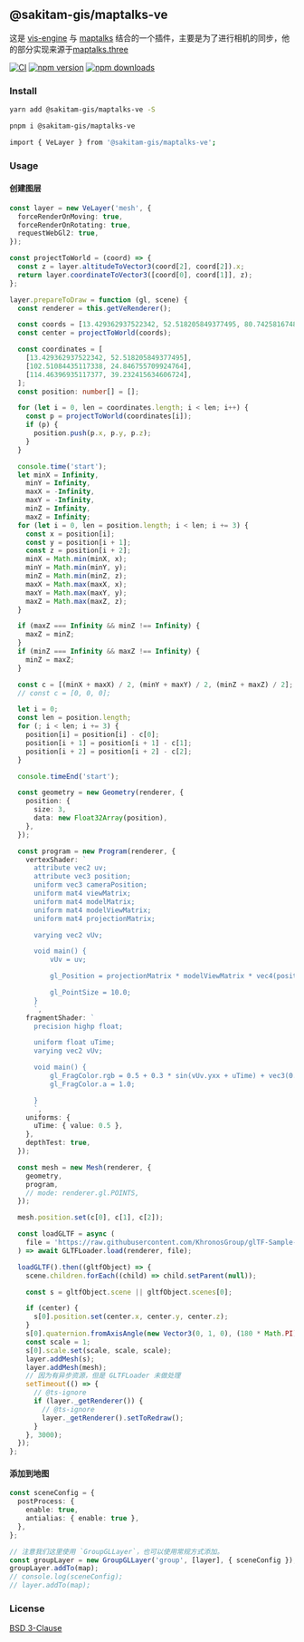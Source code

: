 ## @sakitam-gis/maptalks-ve

这是 [vis-engine](https://github.com/sakitam-gis/vis-engine) 与 [maptalks](https://maptalks.com) 结合的一个插件，主要是为了进行相机的同步，他的部分实现来源于[maptalks.three](https://github.com/maptalks/maptalks.three)

[![CI](https://github.com/sakitam-gis/vis-engine/actions/workflows/ci.yml/badge.svg)](https://github.com/sakitam-gis/vis-engine/actions/workflows/ci.yml) [![npm version](https://badgen.net/npm/v/@sakitam-gis/maptalks-ve)](https://npm.im/@sakitam-gis/maptalks-ve) [![npm downloads](https://badgen.net/npm/dm/@sakitam-gis/maptalks-ve)](https://npm.im/@sakitam-gis/maptalks-ve)

### Install

```bash
yarn add @sakitam-gis/maptalks-ve -S

pnpm i @sakitam-gis/maptalks-ve

import { VeLayer } from '@sakitam-gis/maptalks-ve';
```

### Usage

#### 创建图层

```ts
const layer = new VeLayer('mesh', {
  forceRenderOnMoving: true,
  forceRenderOnRotating: true,
  requestWebGl2: true,
});

const projectToWorld = (coord) => {
  const z = layer.altitudeToVector3(coord[2], coord[2]).x;
  return layer.coordinateToVector3([coord[0], coord[1]], z);
};

layer.prepareToDraw = function (gl, scene) {
  const renderer = this.getVeRenderer();

  const coords = [13.429362937522342, 52.518205849377495, 80.74258167487969];
  const center = projectToWorld(coords);

  const coordinates = [
    [13.429362937522342, 52.518205849377495],
    [102.51084435117338, 24.846755709924764],
    [114.46396935117377, 39.232415634606724],
  ];
  const position: number[] = [];

  for (let i = 0, len = coordinates.length; i < len; i++) {
    const p = projectToWorld(coordinates[i]);
    if (p) {
      position.push(p.x, p.y, p.z);
    }
  }

  console.time('start');
  let minX = Infinity,
    minY = Infinity,
    maxX = -Infinity,
    maxY = -Infinity,
    minZ = Infinity,
    maxZ = Infinity;
  for (let i = 0, len = position.length; i < len; i += 3) {
    const x = position[i];
    const y = position[i + 1];
    const z = position[i + 2];
    minX = Math.min(minX, x);
    minY = Math.min(minY, y);
    minZ = Math.min(minZ, z);
    maxX = Math.max(maxX, x);
    maxY = Math.max(maxY, y);
    maxZ = Math.max(maxZ, z);
  }

  if (maxZ === Infinity && minZ !== Infinity) {
    maxZ = minZ;
  }
  if (minZ === Infinity && maxZ !== Infinity) {
    minZ = maxZ;
  }

  const c = [(minX + maxX) / 2, (minY + maxY) / 2, (minZ + maxZ) / 2];
  // const c = [0, 0, 0];

  let i = 0;
  const len = position.length;
  for (; i < len; i += 3) {
    position[i] = position[i] - c[0];
    position[i + 1] = position[i + 1] - c[1];
    position[i + 2] = position[i + 2] - c[2];
  }

  console.timeEnd('start');

  const geometry = new Geometry(renderer, {
    position: {
      size: 3,
      data: new Float32Array(position),
    },
  });

  const program = new Program(renderer, {
    vertexShader: `
      attribute vec2 uv;
      attribute vec3 position;
      uniform vec3 cameraPosition;
      uniform mat4 viewMatrix;
      uniform mat4 modelMatrix;
      uniform mat4 modelViewMatrix;
      uniform mat4 projectionMatrix;

      varying vec2 vUv;

      void main() {
          vUv = uv;

          gl_Position = projectionMatrix * modelViewMatrix * vec4(position, 1.0);

          gl_PointSize = 10.0;
      }
      `,
    fragmentShader: `
      precision highp float;

      uniform float uTime;
      varying vec2 vUv;

      void main() {
          gl_FragColor.rgb = 0.5 + 0.3 * sin(vUv.yxx + uTime) + vec3(0.2, 0.0, 0.1);
          gl_FragColor.a = 1.0;

      }
      `,
    uniforms: {
      uTime: { value: 0.5 },
    },
    depthTest: true,
  });

  const mesh = new Mesh(renderer, {
    geometry,
    program,
    // mode: renderer.gl.POINTS,
  });

  mesh.position.set(c[0], c[1], c[2]);

  const loadGLTF = async (
    file = 'https://raw.githubusercontent.com/KhronosGroup/glTF-Sample-Models/master/2.0/DamagedHelmet/glTF-Binary/DamagedHelmet.glb',
  ) => await GLTFLoader.load(renderer, file);

  loadGLTF().then((gltfObject) => {
    scene.children.forEach((child) => child.setParent(null));

    const s = gltfObject.scene || gltfObject.scenes[0];

    if (center) {
      s[0].position.set(center.x, center.y, center.z);
    }
    s[0].quaternion.fromAxisAngle(new Vector3(0, 1, 0), (180 * Math.PI) / 180);
    const scale = 1;
    s[0].scale.set(scale, scale, scale);
    layer.addMesh(s);
    layer.addMesh(mesh);
    // 因为有异步资源，但是 GLTFLoader 未做处理
    setTimeout(() => {
      // @ts-ignore
      if (layer._getRenderer()) {
        // @ts-ignore
        layer._getRenderer().setToRedraw();
      }
    }, 3000);
  });
};
```

#### 添加到地图

```ts
const sceneConfig = {
  postProcess: {
    enable: true,
    antialias: { enable: true },
  },
};

// 注意我们这里使用 `GroupGLLayer`，也可以使用常规方式添加。
const groupLayer = new GroupGLLayer('group', [layer], { sceneConfig });
groupLayer.addTo(map);
// console.log(sceneConfig);
// layer.addTo(map);
```

### License

[BSD 3-Clause](https://github.com/sakitam-gis/vis-engine/LICENSE)
